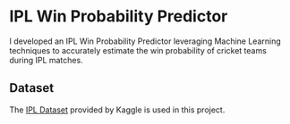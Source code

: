 # IPL Win Probability Predictor
I developed an IPL Win Probability Predictor leveraging Machine Learning techniques to 
accurately estimate the win probability of cricket teams during IPL matches.

## Dataset 
The [IPL Dataset](https://www.kaggle.com/datasets/ramjidoolla/ipl-data-set?select=matches.csv) provided by Kaggle is used in this project. 
